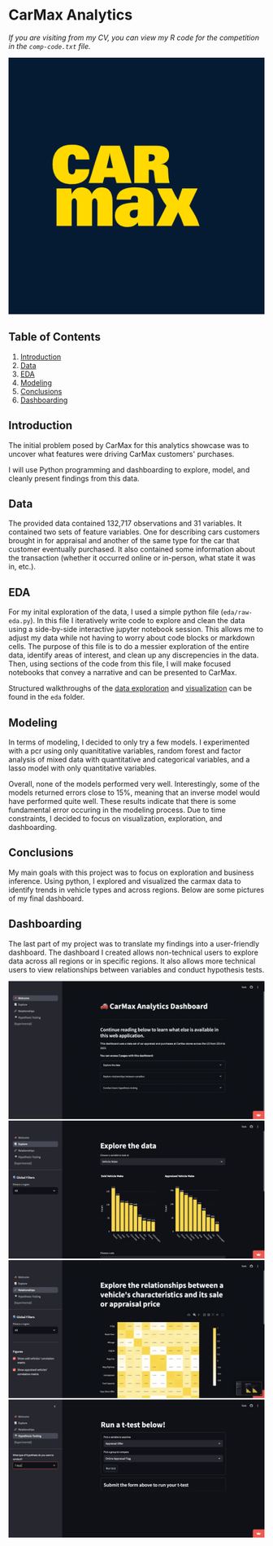 # CarMax Analytics
*If you are visiting from my CV, you can view my R code for the competition in the `comp-code.txt` file.*

<p align="center">
  <img src = "./assets/logo.png">
</p>

## Table of Contents
1. [Introduction](#Introduction)
2. [Data](#Data)
3. [EDA](#EDA)
4. [Modeling](#Modeling)
5. [Conclusions](#Conclusions)
6. [Dashboarding](#Dashboarding)

## Introduction
The initial problem posed by CarMax for this analytics showcase was to uncover what features were driving CarMax customers' purchases. 

I will use Python programming and dashboarding to explore, model, and cleanly present findings from this data.

## Data
The provided data contained 132,717 observations and 31 variables. It contained two sets of feature variables. One for describing cars customers brought in for appraisal and another of the same type for the car that customer eventually purchased. It also contained some information about the transaction (whether it occurred online or in-person, what state it was in, etc.). 

## EDA
For my inital exploration of the data, I used a simple python file (`eda/raw-eda.py`). In this file I iteratively write code to explore and clean the data using a side-by-side interactive jupyter notebook session. This allows me to adjust my data while not having to worry about code blocks or markdown cells. The purpose of this file is to do a messier exploration of the entire data, identify areas of interest, and clean up any discrepencies in the data. Then, using sections of the code from this file, I will make focused notebooks that convey a narrative and can be presented to CarMax. 

Structured walkthroughs of the [data exploration](./eda/exploration.ipynb) and [visualization](./eda/visualization.ipynb) can be found in the `eda` folder.

## Modeling
In terms of modeling, I decided to only try a few models. I experimented with a pcr using only quanititative variables, random forest and factor analysis of mixed data with quantitative and categorical variables, and a lasso model with only quantitative variables.

Overall, none of the models performed very well. Interestingly, some of the models returned errors close to 15%, meaning that an inverse model would have performed quite well. These results indicate that there is some fundamental error occuring in the modeling process. Due to time constraints, I decided to focus on visualization, exploration, and dashboarding. 


## Conclusions
My main goals with this project was to focus on exploration and business inference. Using python, I explored and visualized the carmax data to identify trends in vehicle types and across regions. Below are some pictures of my final dashboard.


## Dashboarding
The last part of my project was to translate my findings into a user-friendly dashboard. The dashboard I created allows non-technical users to explore data across all regions or in specific regions. It also allows more technical users to view relationships between variables and conduct hypothesis tests. 

![dashboard 1](./assets/dashboard_1.png)
![dashboard 2](./assets/dashboard_2.png)
![dashboard 3](./assets/dashboard_3.png)
![dashboard 4](./assets/dashboard_4.png)
